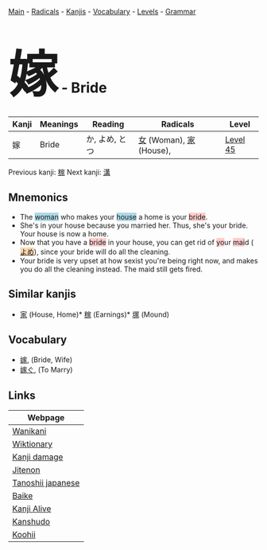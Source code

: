 <style> bigfont {font-size: 100px}</style>
[Main](../index.md) -
[Radicals](../radicals.md) -
[Kanjis](../kanjis.md) -
[Vocabulary](../vocabulary.md) -
[Levels](../levels.md) -
[Grammar](../grammar.md)
# <bigfont> 嫁</bigfont> - Bride 

| Kanji | Meanings | Reading | Radicals | Level |
| --- | --- | --- | --- | --- |
| 嫁 | Bride | か, よめ, とつ | [女](../radicals/女.md) (Woman), [家](../radicals/家.md) (House),  | [Level 45](../levels/wk_level45.md) |

Previous kanji: [稼](稼.md) Next kanji: [溝](溝.md) 

## Mnemonics
 * The <span style="background-color:#ADD8E6"> woman</span> who makes your <span style="background-color:#ADD8E6"> house</span> a home is your <span style="background-color:#ffcccb"> bride</span>.
* She's in your house because you married her. Thus, she's your bride. Your house is now a home.
* Now that you have a <span style="background-color:#ffcccb"> bride</span> in your house, you can get rid of <span style="background-color:#ffcccb"> yo</span>ur <span style="background-color:#ffcccb"> mai</span>d (<span style="background-color:#fed8b1"> [よめ](https://jisho.org/search/よめ)</span>), since your bride will do all the cleaning.
* Your bride is very upset at how sexist you're being right now, and makes you do all the cleaning instead. The maid still gets fired.


## Similar kanjis
 * [家](家.md) (House, Home)* [稼](稼.md) (Earnings)* [塚](塚.md) (Mound)


## Vocabulary
 * [嫁](../vocabulary/嫁.md), (Bride, Wife)
* [嫁ぐ](../vocabulary/嫁.md), (To Marry)



## Links 

| Webpage |
| --- |
| [Wanikani          ](https://www.wanikani.com/kanji/嫁) |
| [Wiktionary        ](https://en.wiktionary.org/wiki/嫁) |
| [Kanji damage      ](http://www.kanjidamage.com/kanji/search?utf8=✓&q=嫁) |
| [Jitenon           ](https://jitenon.com/kanji/嫁) |
| [Tanoshii japanese ](https://www.tanoshiijapanese.com/dictionary/kanji.cfm?k=嫁) |
| [Baike             ](https://baike.baidu.com/item/嫁) |
| [Kanji Alive       ](https://app.kanjialive.com/嫁) |
| [Kanshudo          ](https://www.kanshudo.com/searchmn?q=嫁) |
| [Koohii            ](https://kanji.koohii.com/study/kanji/嫁) |
